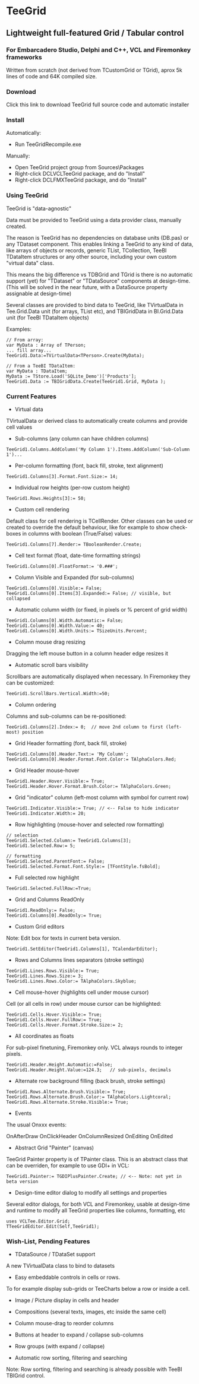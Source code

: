 # TeeGrid

## Lightweight full-featured Grid / Tabular control

### For Embarcadero Studio, Delphi and C++, VCL and Firemonkey frameworks

Written from scratch (not derived from TCustomGrid or TGrid), aprox 5k lines of code and 64K compiled size.

### Download

Click this link to download TeeGrid full source code and automatic installer

### Install

Automatically:

- Run TeeGridRecompile.exe

Manually:

- Open TeeGrid project group from Sources\Packages
- Right-click DCLVCLTeeGrid package, and do "Install"
- Right-click DCLFMXTeeGrid package, and do "Install"

### Using TeeGrid

TeeGrid is "data-agnostic"

Data must be provided to TeeGrid using a data provider class, manually created.

The reason is TeeGrid has no dependencies on database units (DB.pas) or any TDataset component.
This enables linking a TeeGrid to any kind of data, like arrays of objects or records, generic TList, TCollection, TeeBI TDataItem structures or any other source, including your own custom "virtual data" class.

This means the big difference vs TDBGrid and TGrid is there is no automatic support (yet) for "TDataset" or "TDataSource" components at design-time. (This will be solved in the near future, with a DataSource property assignable at design-time)

Several classes are provided to bind data to TeeGrid, like TVirtualData<T> in Tee.Grid.Data unit (for arrays, TList etc), and TBIGridData in BI.Grid.Data unit (for TeeBI TDataItem objects)

Examples:

```delphi
// From array:
var MyData : Array of TPerson; 
... fill array...
TeeGrid1.Data:=TVirtualData<TPerson>.Create(MyData);

// From a TeeBI TDataItem:
var MyData : TDataItem;
MyData := TStore.Load('SQLite_Demo')['Products'];
TeeGrid1.Data := TBIGridData.Create(TeeGrid1.Grid, MyData );
```



### Current Features

- Virtual data 

TVirtualData or derived class to automatically create columns and provide cell values

- Sub-columns (any column can have children columns)

```delphi
TeeGrid1.Columns.AddColumn('My Column 1').Items.AddColumn('Sub-Column 1')...
```

- Per-column formatting (font, back fill, stroke, text alignment)

```delphi
TeeGrid1.Columns[3].Format.Font.Size:= 14;
```

- Individual row heights (per-row custom height)

```delphi
TeeGrid1.Rows.Heights[3]:= 50; 
```

- Custom cell rendering

Default class for cell rendering is TCellRender. Other classes can be used or created to override the default behaviour, like for example to show check-boxes in columns with boolean (True/False) values:

```delphi
TeeGrid1.Columns[7].Render:= TBooleanRender.Create; 
```

- Cell text format (float, date-time formatting strings)

```delphi
TeeGrid1.Columns[0].FloatFormat:= '0.###'; 
```

- Column Visible and Expanded (for sub-columns)

```delphi
TeeGrid1.Columns[0].Visible:= False; 
TeeGrid1.Columns[0].Items[3].Expanded:= False; // visible, but collapsed
```

- Automatic column width (or fixed, in pixels or % percent of grid width)

```delphi
TeeGrid1.Columns[0].Width.Automatic:= False; 
TeeGrid1.Columns[0].Width.Value:= 40; 
TeeGrid1.Columns[0].Width.Units:= TSizeUnits.Percent;
```

- Column mouse drag resizing

Dragging the left mouse button in a column header edge resizes it

- Automatic scroll bars visibility

Scrollbars are automatically displayed when necessary.
In Firemonkey they can be customized:

```delphi
TeeGrid1.ScrollBars.Vertical.Width:=50;
```

- Column ordering

Columns and sub-columns can be re-positioned:

```delphi
TeeGrid1.Columns[2].Index:= 0;  // move 2nd column to first (left-most) position
```

- Grid Header formatting (font, back fill, stroke)

```delphi
TeeGrid1.Columns[0].Header.Text:= 'My Column';
TeeGrid1.Columns[0].Header.Format.Font.Color:= TAlphaColors.Red;
```

- Grid Header mouse-hover 

```delphi
TeeGrid1.Header.Hover.Visible:= True;
TeeGrid1.Header.Hover.Format.Brush.Color:= TAlphaColors.Green;
```

- Grid "indicator" column (left-most column with symbol for current row)

```delphi
TeeGrid1.Indicator.Visible:= True; // <-- False to hide indicator
TeeGrid1.Indicator.Width:= 20;
```

- Row highlighting (mouse-hover and selected row formatting)

```delphi
// selection
TeeGrid1.Selected.Column:= TeeGrid1.Columns[3];
TeeGrid1.Selected.Row:= 5;
  
// formatting
TeeGrid1.Selected.ParentFont:= False;
TeeGrid1.Selected.Format.Font.Style:= [TFontStyle.fsBold];
```

- Full selected row highlight

```delphi
TeeGrid1.Selected.FullRow:=True;
```

- Grid and Columns ReadOnly

```delphi
TeeGrid1.ReadOnly:= False;
TeeGrid1.Columns[0].ReadOnly:= True;
```

- Custom Grid editors 

Note: Edit box for texts in current beta version.

```delphi
TeeGrid1.SetEditor(TeeGrid1.Columns[1], TCalendarEditor);
```

- Rows and Columns lines separators (stroke settings)

```delphi
TeeGrid1.Lines.Rows.Visible:= True;
TeeGrid1.Lines.Rows.Size:= 3;
TeeGrid1.Lines.Rows.Color:= TAlphaColors.Skyblue;
```

- Cell mouse-hover (highlights cell under mouse cursor)

Cell (or all cells in row) under mouse cursor can be highlighted:

```delphi
TeeGrid1.Cells.Hover.Visible:= True;
TeeGrid1.Cells.Hover.FullRow:= True;
TeeGrid1.Cells.Hover.Format.Stroke.Size:= 2;
```

- All coordinates as floats

For sub-pixel finetuning, Firemonkey only. VCL always rounds to integer pixels.

```delphi
TeeGrid1.Header.Height.Automatic:=False;
TeeGrid1.Header.Height.Value:=124.3;   // sub-pixels, decimals
```

- Alternate row background filling (back brush, stroke settings)

```delphi
TeeGrid1.Rows.Alternate.Brush.Visible:= True;
TeeGrid1.Rows.Alternate.Brush.Color:= TAlphaColors.Lightcoral;
TeeGrid1.Rows.Alternate.Stroke.Visible:= True;
```

- Events

The usual Onxxx events:

OnAfterDraw
OnClickHeader
OnColumnResized
OnEditing
OnEdited

- Abstract Grid "Painter" (canvas) 

TeeGrid Painter property is of TPainter class.
This is an abstract class that can be overriden, for example to use GDI+ in VCL:

```delphi
TeeGrid1.Painter:= TGDIPlusPainter.Create; // <-- Note: not yet in beta version
```

- Design-time editor dialog to modify all settings and properties

Several editor dialogs, for both VCL and Firemonkey, usable at design-time and runtime to modify all TeeGrid properties like columns, formatting, etc

```delphi
uses VCLTee.Editor.Grid;
TTeeGridEditor.Edit(Self,TeeGrid1);
```

### Wish-List, Pending Features

- TDataSource / TDataSet support

A new TVirtualData class to bind to datasets

- Easy embeddable controls in cells or rows.

To for example display sub-grids or TeeCharts below a row or inside a cell.

- Image / Picture display in cells and header

- Compositions (several texts, images, etc inside the same cell)

- Column mouse-drag to reorder columns

- Buttons at header to expand / collapse sub-columns

- Row groups (with expand / collapse)

- Automatic row sorting, filtering and searching

Note: Row sorting, filtering and searching is already possible with TeeBI TBIGrid control.

